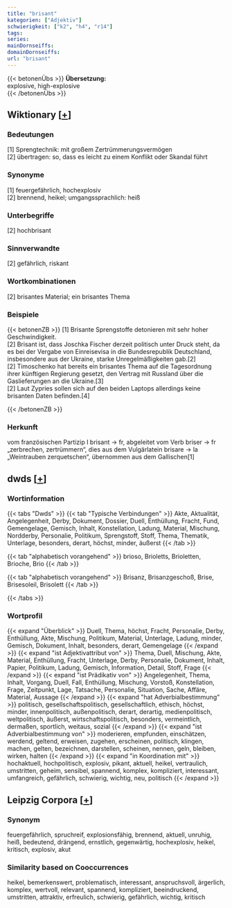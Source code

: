 ```yaml
---
title: "brisant"
kategorien: ["Adjektiv"]
schwierigkeit: ["k2", "h4", "r14"]
tags:
series:
mainDornseiffs:
domainDornseiffs:
url: "brisant"
---
```


{{< betonenÜbs >}}
**Übersetzung:**  
explosive, high-explosive  
{{< /betonenÜbs >}}

## Wiktionary [[+](https://de.wiktionary.org/wiki/brisant)]

### Bedeutungen
[1] Sprengtechnik: mit großem Zertrümmerungsvermögen  
[2] übertragen: so, dass es leicht zu einem Konflikt oder Skandal führt  

### Synonyme
[1] feuergefährlich, hochexplosiv  
[2] brennend, heikel; umgangssprachlich: heiß  

### Unterbegriffe
[2] hochbrisant  

### Sinnverwandte
[2] gefährlich, riskant  

### Wortkombinationen
[2] brisantes Material; ein brisantes Thema  

### Beispiele
{{< betonenZB >}}
[1] Brisante Sprengstoffe detonieren mit sehr hoher Geschwindigkeit.  
[2] Brisant ist, dass Joschka Fischer derzeit politisch unter Druck steht, da es bei der Vergabe von Einreisevisa in die Bundesrepublik Deutschland, insbesondere aus der Ukraine, starke Unregelmäßigkeiten gab.[2]  
[2] Timoschenko hat bereits ein brisantes Thema auf die Tagesordnung ihrer künftigen Regierung gesetzt, den Vertrag mit Russland über die Gaslieferungen an die Ukraine.[3]  
[2] Laut Zypries sollen sich auf den beiden Laptops allerdings keine brisanten Daten befinden.[4]  

{{< /betonenZB >}}
### Herkunft
vom französischen Partizip I brisant → fr, abgeleitet vom Verb briser → fr „zerbrechen, zertrümmern“, dies aus dem Vulgärlatein brisare → la „Weintrauben zerquetschen“, übernommen aus dem Gallischen[1]  



## dwds [[+](https://www.dwds.de/wb/brisant)]

### Wortinformation
{{< tabs "Dwds" >}}
{{< tab "Typische Verbindungen" >}}
Akte, Aktualität, Angelegenheit, Derby, Dokument, Dossier, Duell, Enthüllung, Fracht, Fund, Gemengelage, Gemisch, Inhalt, Konstellation, Ladung, Material, Mischung, Nordderby, Personalie, Politikum, Sprengstoff, Stoff, Thema, Thematik, Unterlage, besonders, derart, höchst, minder, äußerst
{{< /tab >}}

{{< tab "alphabetisch vorangehend" >}}
brioso, Brioletts, Brioletten, Brioche, Brio
{{< /tab >}}

{{< tab "alphabetisch vorangehend" >}}
Brisanz, Brisanzgeschoß, Brise, Brisesoleil, Brisolett
{{< /tab >}}

{{< /tabs >}}

### Wortprofil
{{< expand "Überblick" >}} Duell, Thema, höchst, Fracht, Personalie, Derby, Enthüllung, Akte, Mischung, Politikum, Material, Unterlage, Ladung, minder, Gemisch, Dokument, Inhalt, besonders, derart, Gemengelage {{< /expand >}}
{{< expand "ist Adjektivattribut von" >}} Thema, Duell, Mischung, Akte, Material, Enthüllung, Fracht, Unterlage, Derby, Personalie, Dokument, Inhalt, Papier, Politikum, Ladung, Gemisch, Information, Detail, Stoff, Frage {{< /expand >}}
{{< expand "ist Prädikativ von" >}} Angelegenheit, Thema, Inhalt, Vorgang, Duell, Fall, Enthüllung, Mischung, Vorstoß, Konstellation, Frage, Zeitpunkt, Lage, Tatsache, Personalie, Situation, Sache, Affäre, Material, Aussage {{< /expand >}}
{{< expand "hat Adverbialbestimmung" >}} politisch, gesellschaftspolitisch, gesellschaftlich, ethisch, höchst, minder, innenpolitisch, außenpolitisch, derart, derartig, medienpolitisch, weltpolitisch, äußerst, wirtschaftspolitisch, besonders, vermeintlich, dermaßen, sportlich, weitaus, sozial {{< /expand >}}
{{< expand "ist Adverbialbestimmung von" >}} moderieren, empfunden, einschätzen, werdend, geltend, erweisen, zugehen, erscheinen, politisch, klingen, machen, gelten, bezeichnen, darstellen, scheinen, nennen, geln, bleiben, wirken, halten {{< /expand >}}
{{< expand "in Koordination mit" >}} hochaktuell, hochpolitisch, explosiv, pikant, aktuell, heikel, vertraulich, umstritten, geheim, sensibel, spannend, komplex, kompliziert, interessant, umfangreich, gefährlich, schwierig, wichtig, neu, politisch {{< /expand >}}

## Leipzig Corpora [[+](https://corpora.uni-leipzig.de/en/res?word=brisant&corpusId=deu_newscrawl-public_2018)]


### Synonym
feuergefährlich, spruchreif, explosionsfähig, brennend, aktuell, unruhig, heiß, bedeutend, drängend, ernstlich, gegenwärtig, hochexplosiv, heikel, kritisch, explosiv, akut


### Similarity based on Cooccurrences
heikel, bemerkenswert, problematisch, interessant, anspruchsvoll, ärgerlich, komplex, wertvoll, relevant, spannend, kompliziert, beeindruckend, umstritten, attraktiv, erfreulich, schwierig, gefährlich, wichtig, kritisch

